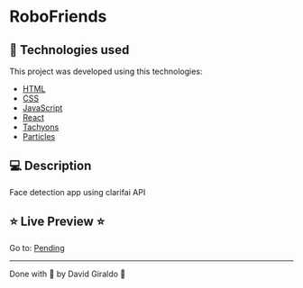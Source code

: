 # RoboFriends 

## :rocket: Technologies used
This project was developed using this technologies:
- [HTML](https://html.com/)
- [CSS](https://www.w3.org/Style/CSS/Overview.en.html)
- [JavaScript](https://developer.mozilla.org/en-US/docs/Web/JavaScript)
- [React](https://reactjs.org/)
- [Tachyons](https://tachyons.io/)
- [Particles](https://www.npmjs.com/package/react-particles-js)

## :computer: Description

Face detection app using clarifai API

## :star: Live Preview :star:

Go to: [Pending](https://dagibu301.github.io/)



---

Done with :purple_heart: by David Giraldo :wave: